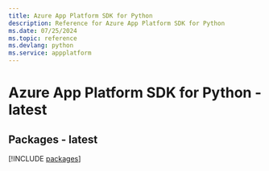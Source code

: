 ```yaml
---
title: Azure App Platform SDK for Python
description: Reference for Azure App Platform SDK for Python
ms.date: 07/25/2024
ms.topic: reference
ms.devlang: python
ms.service: appplatform
---
```

# Azure App Platform SDK for Python - latest
## Packages - latest
[!INCLUDE [packages](app-platform-index.md)]